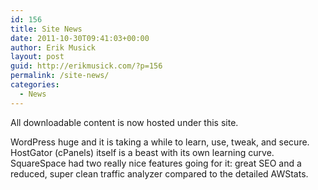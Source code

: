 ```yaml
---
id: 156
title: Site News
date: 2011-10-30T09:41:03+00:00
author: Erik Musick
layout: post
guid: http://erikmusick.com/?p=156
permalink: /site-news/
categories:
  - News
---
```

All downloadable content is now hosted under this site.

WordPress huge and it is taking a while to learn, use, tweak, and secure. HostGator (cPanels) itself is a beast with its own learning curve. SquareSpace had two really nice features going for it: great SEO and a reduced, super clean traffic analyzer compared to the detailed AWStats.
